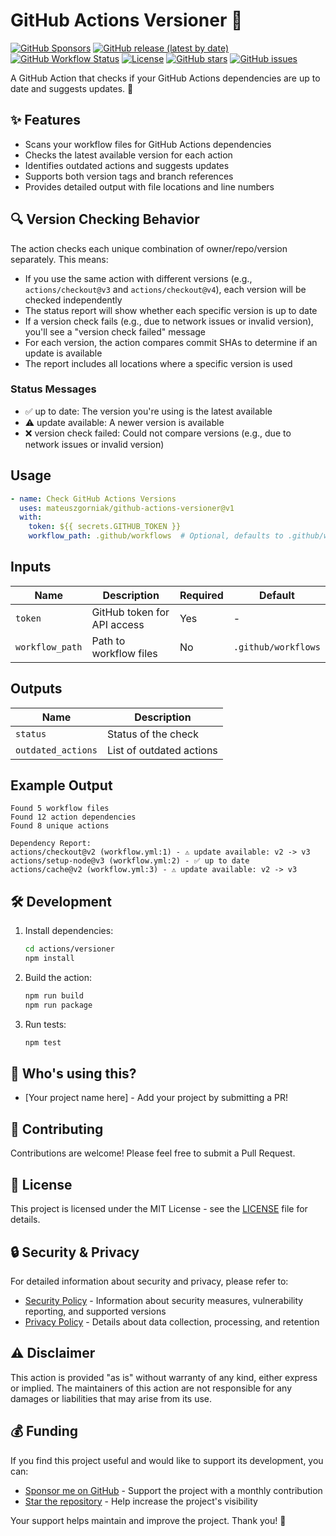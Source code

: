 # GitHub Actions Versioner 🔄

[![GitHub Sponsors](https://img.shields.io/github/sponsors/mateuszgorniak?style=for-the-badge)](https://github.com/sponsors/mateuszgorniak)
[![GitHub release (latest by date)](https://img.shields.io/github/v/release/mateuszgorniak/github-actions-versioner?style=for-the-badge)](https://github.com/mateuszgorniak/github-actions-versioner/releases)
[![GitHub Workflow Status](https://img.shields.io/github/actions/workflow/status/mateuszgorniak/github-actions-versioner/ci.yml?style=for-the-badge)](https://github.com/mateuszgorniak/github-actions-versioner/actions)
[![License](https://img.shields.io/github/license/mateuszgorniak/github-actions-versioner?style=for-the-badge)](LICENSE)
[![GitHub stars](https://img.shields.io/github/stars/mateuszgorniak/github-actions-versioner?style=for-the-badge)](https://github.com/mateuszgorniak/github-actions-versioner/stargazers)
[![GitHub issues](https://img.shields.io/github/issues/mateuszgorniak/github-actions-versioner?style=for-the-badge)](https://github.com/mateuszgorniak/github-actions-versioner/issues)

A GitHub Action that checks if your GitHub Actions dependencies are up to date and suggests updates. 🚀

## ✨ Features

- Scans your workflow files for GitHub Actions dependencies
- Checks the latest available version for each action
- Identifies outdated actions and suggests updates
- Supports both version tags and branch references
- Provides detailed output with file locations and line numbers

## 🔍 Version Checking Behavior

The action checks each unique combination of owner/repo/version separately. This means:

- If you use the same action with different versions (e.g., `actions/checkout@v3` and `actions/checkout@v4`), each version will be checked independently
- The status report will show whether each specific version is up to date
- If a version check fails (e.g., due to network issues or invalid version), you'll see a "version check failed" message
- For each version, the action compares commit SHAs to determine if an update is available
- The report includes all locations where a specific version is used

### Status Messages

- ✅ up to date: The version you're using is the latest available
- ⚠️ update available: A newer version is available
- ❌ version check failed: Could not compare versions (e.g., due to network issues or invalid version)

## Usage

```yaml
- name: Check GitHub Actions Versions
  uses: mateuszgorniak/github-actions-versioner@v1
  with:
    token: ${{ secrets.GITHUB_TOKEN }}
    workflow_path: .github/workflows  # Optional, defaults to .github/workflows
```

## Inputs

| Name | Description | Required | Default |
|------|-------------|----------|---------|
| `token` | GitHub token for API access | Yes | - |
| `workflow_path` | Path to workflow files | No | `.github/workflows` |

## Outputs

| Name | Description |
|------|-------------|
| `status` | Status of the check |
| `outdated_actions` | List of outdated actions |

## Example Output

```
Found 5 workflow files
Found 12 action dependencies
Found 8 unique actions

Dependency Report:
actions/checkout@v2 (workflow.yml:1) - ⚠️ update available: v2 -> v3
actions/setup-node@v3 (workflow.yml:2) - ✅ up to date
actions/cache@v2 (workflow.yml:3) - ⚠️ update available: v2 -> v3
```

## 🛠️ Development

1. Install dependencies:
   ```bash
   cd actions/versioner
   npm install
   ```

2. Build the action:
   ```bash
   npm run build
   npm run package
   ```

3. Run tests:
   ```bash
   npm test
   ```

## 🤔 Who's using this?

- [Your project name here] - Add your project by submitting a PR!

## 🤝 Contributing

Contributions are welcome! Please feel free to submit a Pull Request.

## 📄 License

This project is licensed under the MIT License - see the [LICENSE](LICENSE) file for details.

## 🔒 Security & Privacy

For detailed information about security and privacy, please refer to:
- [Security Policy](SECURITY.md) - Information about security measures, vulnerability reporting, and supported versions
- [Privacy Policy](PRIVACY.md) - Details about data collection, processing, and retention

## ⚠️ Disclaimer

This action is provided "as is" without warranty of any kind, either express or implied. The maintainers of this action are not responsible for any damages or liabilities that may arise from its use.

## 💰 Funding

If you find this project useful and would like to support its development, you can:

- [Sponsor me on GitHub](https://github.com/sponsors/mateuszgorniak) - Support the project with a monthly contribution
- [Star the repository](https://github.com/mateuszgorniak/github-actions-versioner) - Help increase the project's visibility

Your support helps maintain and improve the project. Thank you! 🙏
